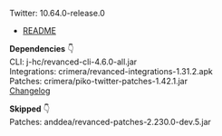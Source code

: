 Twitter: 10.64.0-release.0  

- [README](https://github.com/rj-aakash/RV-Apps-2/blob/main/README.md)  

**Dependencies** 👇  
CLI: j-hc/revanced-cli-4.6.0-all.jar  
Integrations: crimera/revanced-integrations-1.31.2.apk  
Patches: crimera/piko-twitter-patches-1.42.1.jar  
[Changelog](https://github.com/crimera/piko/releases/tag/v1.42.1)  

**Skipped** 👇  
Patches: anddea/revanced-patches-2.230.0-dev.5.jar    
